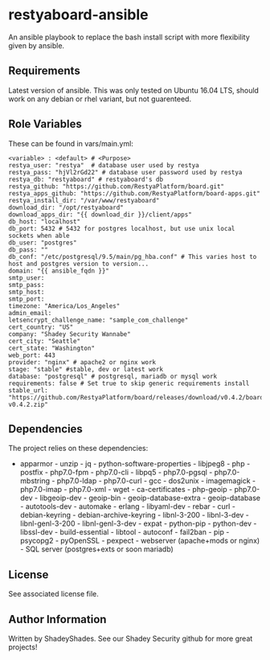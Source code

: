 restyaboard-ansible
=========

An ansible playbook to replace the bash install script with more flexibility given by ansible.

Requirements
------------

Latest version of ansible. This was only tested on Ubuntu 16.04 LTS, should work on any debian or rhel variant, but not guarenteed.

Role Variables
--------------
These can be found in vars/main.yml:
```
<variable> : <default> # <Purpose>
restya_user: "restya"  # database user used by restya
restya_pass: "hjVl2rGd22" # database user password used by restya
restya_db: "restyaboard" # restyaboard's db
restya_github: "https://github.com/RestyaPlatform/board.git" 
restya_apps_github: "https://github.com/RestyaPlatform/board-apps.git"
restya_install_dir: "/var/www/restyaboard"
download_dir: "/opt/restyaboard"
download_apps_dir: "{{ download_dir }}/client/apps"    
db_host: "localhost"
db_port: 5432 # 5432 for postgres localhost, but use unix local sockets when able
db_user: "postgres"
db_pass: ""
db_conf: "/etc/postgresql/9.5/main/pg_hba.conf" # This varies host to host and postgres version to version...
domain: "{{ ansible_fqdn }}"
smtp_user: 
smtp_pass: 
smtp_host: 
smtp_port: 
timezone: "America/Los_Angeles"
admin_email: 
letsencrypt_challenge_name: "sample_com_challenge"
cert_country: "US"
company: "Shadey Security Wannabe"
cert_city: "Seattle"
cert_state: "Washington"
web_port: 443
provider: "nginx" # apache2 or nginx work
stage: "stable" #stable, dev or latest work
database: "postgresql" # postgresql, mariadb or mysql work
requirements: false # Set true to skip generic requirements install
stable_url: "https://github.com/RestyaPlatform/board/releases/download/v0.4.2/board-v0.4.2.zip" 
``` 

Dependencies
------------
The project relies on these dependencies:
   - apparmor
    - unzip
    - jq
    - python-software-properties
    - libjpeg8
    - php
    - postfix
    - php7.0-fpm
    - php7.0-cli
    - libpq5
    - php7.0-pgsql
    - php7.0-mbstring
    - php7.0-ldap
    - php7.0-curl
    - gcc
    - dos2unix
    - imagemagick
    - php7.0-imap
    - php7.0-xml
    - wget
    - ca-certificates
    - php-geoip
    - php7.0-dev
    - libgeoip-dev
    - geoip-bin
    - geoip-database-extra 
    - geoip-database 
    - autotools-dev
    - automake
    - erlang
    - libyaml-dev
    - rebar
    - curl
    - debian-keyring 
    - debian-archive-keyring
    - libnl-3-200
    - libnl-3-dev
    - libnl-genl-3-200
    - libnl-genl-3-dev
    - expat
    - python-pip 
    - python-dev 
    - libssl-dev 
    - build-essential 
    - libtool 
    - autoconf
    - fail2ban
    - pip
    - psycopg2
    - pyOpenSSL
    - pexpect
    - webserver (apache+mods or nginx)
    - SQL server (postgres+exts or soon mariadb)

License
-------

See associated license file.

Author Information
------------------
Written by ShadeyShades.
See our Shadey Security github for more great projects!
